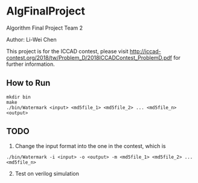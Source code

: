 # AlgFinalProject
Algorithm Final Project Team 2

Author: Li-Wei Chen

This project is for the ICCAD contest, please visit <http://iccad-contest.org/2018/tw/Problem_D/2018ICCADContest_ProblemD.pdf> for further information.

## How to Run
  ```
  mkdir bin
  make
  ./bin/Watermark <input> <md5file_1> <md5file_2> ... <md5file_n> <output>
  ```

## TODO
  1. Change the input format into the one in the contest, which is
  ```
  ./bin/Watermark -i <input> -o <output> -m <md5file_1> <md5file_2> ... <md5file_n>
  ```
  2. Test on verilog simulation
